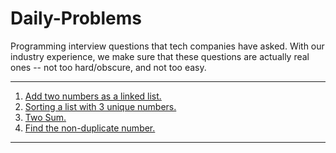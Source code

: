# Daily-Problems
Programming interview questions that tech companies have asked.  With our industry experience, we make sure that these questions are actually real ones -- not too hard/obscure, and not too easy.

---
1. [Add two numbers as a linked list.](./problems/problem_001.md)
7. [Sorting a list with 3 unique numbers.](./problems/problem_007.md)
8. [Two Sum.](./problems/problem_008.md)
9. [Find the non-duplicate number.](./problems/problem_009.md)
---
